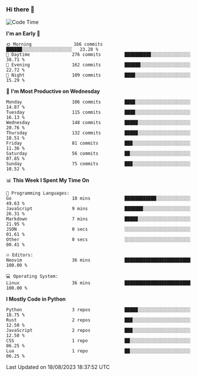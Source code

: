 ### Hi there 👋
<!--START_SECTION:waka-->
![Code Time](http://img.shields.io/badge/Code%20Time-135%20hrs%2047%20mins-blue)

**I'm an Early 🐤** 

```text
🌞 Morning                166 commits         ██████░░░░░░░░░░░░░░░░░░░   23.28 % 
🌆 Daytime                276 commits         ██████████░░░░░░░░░░░░░░░   38.71 % 
🌃 Evening                162 commits         ██████░░░░░░░░░░░░░░░░░░░   22.72 % 
🌙 Night                  109 commits         ████░░░░░░░░░░░░░░░░░░░░░   15.29 % 
```
📅 **I'm Most Productive on Wednesday** 

```text
Monday                   106 commits         ████░░░░░░░░░░░░░░░░░░░░░   14.87 % 
Tuesday                  115 commits         ████░░░░░░░░░░░░░░░░░░░░░   16.13 % 
Wednesday                148 commits         █████░░░░░░░░░░░░░░░░░░░░   20.76 % 
Thursday                 132 commits         █████░░░░░░░░░░░░░░░░░░░░   18.51 % 
Friday                   81 commits          ███░░░░░░░░░░░░░░░░░░░░░░   11.36 % 
Saturday                 56 commits          ██░░░░░░░░░░░░░░░░░░░░░░░   07.85 % 
Sunday                   75 commits          ███░░░░░░░░░░░░░░░░░░░░░░   10.52 % 
```


📊 **This Week I Spent My Time On** 

```text
💬 Programming Languages: 
Go                       18 mins             ████████████░░░░░░░░░░░░░   49.63 % 
JavaScript               9 mins              ███████░░░░░░░░░░░░░░░░░░   26.31 % 
Markdown                 7 mins              █████░░░░░░░░░░░░░░░░░░░░   21.95 % 
JSON                     0 secs              ░░░░░░░░░░░░░░░░░░░░░░░░░   01.61 % 
Other                    0 secs              ░░░░░░░░░░░░░░░░░░░░░░░░░   00.41 % 

🔥 Editors: 
Neovim                   36 mins             █████████████████████████   100.00 % 

💻 Operating System: 
Linux                    36 mins             █████████████████████████   100.00 % 
```

**I Mostly Code in Python** 

```text
Python                   3 repos             █████░░░░░░░░░░░░░░░░░░░░   18.75 % 
Rust                     2 repos             ███░░░░░░░░░░░░░░░░░░░░░░   12.50 % 
JavaScript               2 repos             ███░░░░░░░░░░░░░░░░░░░░░░   12.50 % 
CSS                      1 repo              ██░░░░░░░░░░░░░░░░░░░░░░░   06.25 % 
Lua                      1 repo              ██░░░░░░░░░░░░░░░░░░░░░░░   06.25 % 
```




 Last Updated on 18/08/2023 18:37:52 UTC
<!--END_SECTION:waka-->

<!--
**YoganshSharma/YoganshSharma** is a ✨ _special_ ✨ repository because its `README.md` (this file) appears on your GitHub profile.

Here are some ideas to get you started:

- 🔭 I’m currently working on ...
- 🌱 I’m currently learning ...
- 👯 I’m looking to collaborate on ...
- 🤔 I’m looking for help with ...
- 💬 Ask me about ...
- 📫 How to reach me: ...
- 😄 Pronouns: ...
- ⚡ Fun fact: ...
-->
